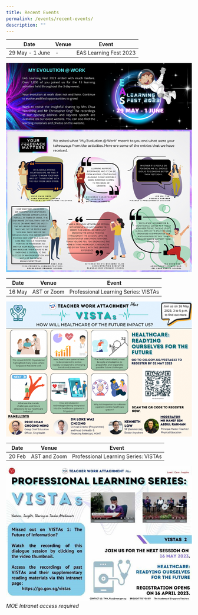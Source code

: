 ```yaml
---
title: Recent Events
permalink: /events/recent-events/
description: ""
---
```

<p id="easlf23"></p>

| Date | Venue | Event|
| -------- | -------- | -------- |
| 29 May - 1 June  | - | EAS Learning Fest 2023|

<a href="https://intranet.moe.gov.sg/academy/Pages/professional-development/eas/eas-learning-fest.aspx"><img src="/images/Events/easlf2023_postevent.png" style="width:1000px"></a>

<p></p>
<p id="vistas"></p>

| Date | Venue | Event|
| -------- | -------- | -------- |
| 16 May  | AST or Zoom   | Professional Learning Series: VISTAs|


<img src="/images/Events/vista-16may23.png" style="width:1000px">

<p></p>
<p id="vistas"></p>

| Date | Venue | Event|
| -------- | -------- | -------- |
| 20 Feb  | AST and Zoom   | Professional Learning Series: VISTAs|

<a href="https://intranet.moe.gov.sg/academy/TWA/Pages/VISTAs.aspx"><img src="/images/Events/event_vistas.jpg" style="width:1000px"></a>
*MOE Intranet access required*
<p></p>
